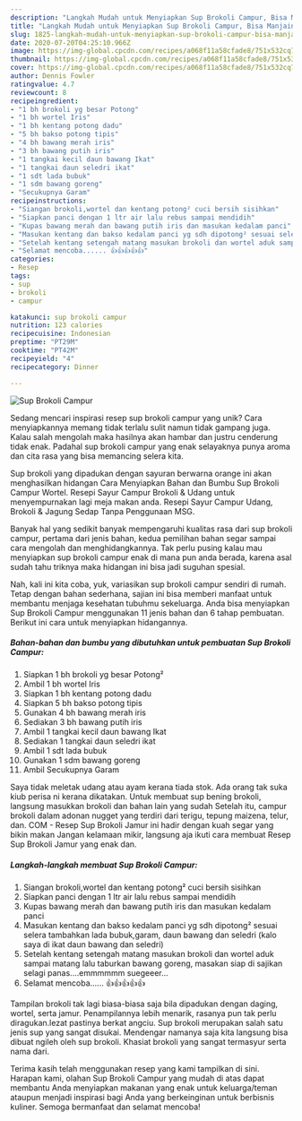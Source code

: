 ```yaml
---
description: "Langkah Mudah untuk Menyiapkan Sup Brokoli Campur, Bisa Manjain Lidah"
title: "Langkah Mudah untuk Menyiapkan Sup Brokoli Campur, Bisa Manjain Lidah"
slug: 1825-langkah-mudah-untuk-menyiapkan-sup-brokoli-campur-bisa-manjain-lidah
date: 2020-07-20T04:25:10.966Z
image: https://img-global.cpcdn.com/recipes/a068f11a58cfade8/751x532cq70/sup-brokoli-campur-foto-resep-utama.jpg
thumbnail: https://img-global.cpcdn.com/recipes/a068f11a58cfade8/751x532cq70/sup-brokoli-campur-foto-resep-utama.jpg
cover: https://img-global.cpcdn.com/recipes/a068f11a58cfade8/751x532cq70/sup-brokoli-campur-foto-resep-utama.jpg
author: Dennis Fowler
ratingvalue: 4.7
reviewcount: 8
recipeingredient:
- "1 bh brokoli yg besar Potong"
- "1 bh wortel Iris"
- "1 bh kentang potong dadu"
- "5 bh bakso potong tipis"
- "4 bh bawang merah iris"
- "3 bh bawang putih iris"
- "1 tangkai kecil daun bawang Ikat"
- "1 tangkai daun seledri ikat"
- "1 sdt lada bubuk"
- "1 sdm bawang goreng"
- "Secukupnya Garam"
recipeinstructions:
- "Siangan brokoli,wortel dan kentang potong² cuci bersih sisihkan"
- "Siapkan panci dengan 1 ltr air lalu rebus sampai mendidih"
- "Kupas bawang merah dan bawang putih iris dan masukan kedalam panci"
- "Masukan kentang dan bakso kedalam panci yg sdh dipotong² sesuai selera tambahkan lada bubuk,garam, daun bawang dan seledri (kalo saya di ikat daun bawang dan seledri)"
- "Setelah kentang setengah matang masukan brokoli dan wortel aduk sampai matang lalu taburkan bawang goreng, masakan siap di sajikan selagi panas....emmmmmm suegeeer..."
- "Selamat mencoba...... 👍👍👍👍👍"
categories:
- Resep
tags:
- sup
- brokoli
- campur

katakunci: sup brokoli campur 
nutrition: 123 calories
recipecuisine: Indonesian
preptime: "PT29M"
cooktime: "PT42M"
recipeyield: "4"
recipecategory: Dinner

---
```



![Sup Brokoli Campur](https://img-global.cpcdn.com/recipes/a068f11a58cfade8/751x532cq70/sup-brokoli-campur-foto-resep-utama.jpg)

Sedang mencari inspirasi resep sup brokoli campur yang unik? Cara menyiapkannya memang tidak terlalu sulit namun tidak gampang juga. Kalau salah mengolah maka hasilnya akan hambar dan justru cenderung tidak enak. Padahal sup brokoli campur yang enak selayaknya punya aroma dan cita rasa yang bisa memancing selera kita.

Sup brokoli yang dipadukan dengan sayuran berwarna orange ini akan menghasilkan hidangan Cara Menyiapkan Bahan dan Bumbu Sup Brokoli Campur Wortel. Resepi Sayur Campur Brokoli &amp; Udang untuk menyempurnakan lagi meja makan anda. Resepi Sayur Campur Udang, Brokoli &amp; Jagung Sedap Tanpa Penggunaan MSG.

Banyak hal yang sedikit banyak mempengaruhi kualitas rasa dari sup brokoli campur, pertama dari jenis bahan, kedua pemilihan bahan segar sampai cara mengolah dan menghidangkannya. Tak perlu pusing kalau mau menyiapkan sup brokoli campur enak di mana pun anda berada, karena asal sudah tahu triknya maka hidangan ini bisa jadi suguhan spesial.


Nah, kali ini kita coba, yuk, variasikan sup brokoli campur sendiri di rumah. Tetap dengan bahan sederhana, sajian ini bisa memberi manfaat untuk membantu menjaga kesehatan tubuhmu sekeluarga. Anda bisa menyiapkan Sup Brokoli Campur menggunakan 11 jenis bahan dan 6 tahap pembuatan. Berikut ini cara untuk menyiapkan hidangannya.

<!--inarticleads1-->

##### Bahan-bahan dan bumbu yang dibutuhkan untuk pembuatan Sup Brokoli Campur:

1. Siapkan 1 bh brokoli yg besar Potong²
1. Ambil 1 bh wortel Iris
1. Siapkan 1 bh kentang potong dadu
1. Siapkan 5 bh bakso potong tipis
1. Gunakan 4 bh bawang merah iris
1. Sediakan 3 bh bawang putih iris
1. Ambil 1 tangkai kecil daun bawang Ikat
1. Sediakan 1 tangkai daun seledri ikat
1. Ambil 1 sdt lada bubuk
1. Gunakan 1 sdm bawang goreng
1. Ambil Secukupnya Garam


Saya tidak meletak udang atau ayam kerana tiada stok. Ada orang tak suka kiub perisa ni kerana dikatakan. Untuk membuat sup bening brokoli, langsung masukkan brokoli dan bahan lain yang sudah Setelah itu, campur brokoli dalam adonan nugget yang terdiri dari terigu, tepung maizena, telur, dan. COM - Resep Sup Brokoli Jamur ini hadir dengan kuah segar yang bikin makan Jangan kelamaan mikir, langsung aja ikuti cara membuat Resep Sup Brokoli Jamur yang enak dan. 

<!--inarticleads2-->

##### Langkah-langkah membuat Sup Brokoli Campur:

1. Siangan brokoli,wortel dan kentang potong² cuci bersih sisihkan
1. Siapkan panci dengan 1 ltr air lalu rebus sampai mendidih
1. Kupas bawang merah dan bawang putih iris dan masukan kedalam panci
1. Masukan kentang dan bakso kedalam panci yg sdh dipotong² sesuai selera tambahkan lada bubuk,garam, daun bawang dan seledri (kalo saya di ikat daun bawang dan seledri)
1. Setelah kentang setengah matang masukan brokoli dan wortel aduk sampai matang lalu taburkan bawang goreng, masakan siap di sajikan selagi panas....emmmmmm suegeeer...
1. Selamat mencoba...... 👍👍👍👍👍


Tampilan brokoli tak lagi biasa-biasa saja bila dipadukan dengan daging, wortel, serta jamur. Penampilannya lebih menarik, rasanya pun tak perlu diragukan.lezat pastinya berkat angciu. Sup brokoli merupakan salah satu jenis sup yang sangat disukai. Mendengar namanya saja kita langsung bisa dibuat ngileh oleh sup brokoli. Khasiat brokoli yang sangat termasyur serta nama dari. 

Terima kasih telah menggunakan resep yang kami tampilkan di sini. Harapan kami, olahan Sup Brokoli Campur yang mudah di atas dapat membantu Anda menyiapkan makanan yang enak untuk keluarga/teman ataupun menjadi inspirasi bagi Anda yang berkeinginan untuk berbisnis kuliner. Semoga bermanfaat dan selamat mencoba!
